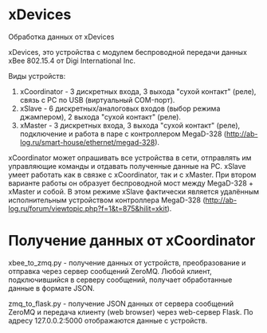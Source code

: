 # xDevices
Обработка данных от xDevices

xDevices, это устройства с модулем беспроводной передачи данных xBee 802.15.4 от Digi International Inc. 

Виды устройств:
  1. xCoordinator - 3 дискретных входа, 3 выхода "сухой контакт" (реле), связь с PC по USB (виртуальный COM-порт). 
  2. xSlave - 6 дискретных/аналоговых входов (выбор режима джампером), 2 выхода "сухой контакт" (реле).
  3. xMaster - 3 дискретных входа, 3 выхода "сухой контакт" (реле), подключение и работа в паре с контроллером MegaD-328 (http://ab-log.ru/smart-house/ethernet/megad-328).

xCoordinator может опрашивать все устройства в сети, отправлять им управляющие команды и отдавать полученные данные на PC.
xSlave умеет работать как в связке с xCoordinator, так и с xMaster. При втором варианте работы он образует беспроводной мост между MegaD-328 + xMaster и собой.
В этом режиме xSlave фактически является удалённым исполнительным устройством контроллера MegaD-328 (http://ab-log.ru/forum/viewtopic.php?f=1&t=875&hilit=xkit). 

# Получение данных от xCoordinator

xbee_to_zmq.py - получение данных от устройств, преобразование и отправка через сервер сообщений ZeroMQ. 
Любой клиент, подключившийся в серверу сообщений, получает обработанные данные в формате JSON.

zmq_to_flask.py - получение JSON данных от сервера сообщений ZeroMQ и передача клиенту (web browser) через web-сервер Flask.
По адресу 127.0.0.2:5000 отображаются данные с устройств. 
